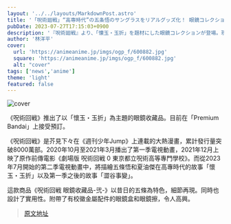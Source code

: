 ```yaml
---
layout: '../../layouts/MarkdownPost.astro'
title: '「呪術廻戦」“高専時代”の五条悟のサングラスをリアルグッズ化！ 眼鏡コレクション第2弾登場'
pubDate: 2023-07-27T17:15:03+0900
description: '『呪術廻戦』より、「懐玉・玉折」を題材にした眼鏡コレクションが登場。現在、「プレミアムバンダイ」にて予約を受け付けている。'
author: '林洋平'
cover:
  url: 'https://animeanime.jp/imgs/ogp_f/600882.jpg'
  square: 'https://animeanime.jp/imgs/ogp_f/600882.jpg'
  alt: "cover"
tags: ['news','anime']
theme: 'light'
featured: false
---
```


![cover](https://animeanime.jp/imgs/ogp_f/600882.jpg)

《呪術回戦》推出了以「懷玉・玉折」為主題的眼鏡收藏品。目前在「Premium Bandai」上接受預訂。

《呪術回戦》是芥見下々在《週刊少年Jump》上連載的大熱漫畫，累計發行量突破8000萬部。2020年10月至2021年3月播出了第一季電視動畫，2021年12月上映了原作前傳電影《劇場版 呪術回戦 0 東京都立呪術高等專門學校》。而從2023年7月開始的第二季電視動畫中，將描繪五條悟和夏油傑在高專時代的故事「懷玉・玉折」以及第一季之後的故事「澀谷事變」。

這款商品《呪術回戦 眼鏡收藏品-弐-》以昔日的五條為特色，細節再現。同時也設計了實用性。附帶了有校徽金屬配件的眼鏡盒和眼鏡擦，令人高興。

>[原文地址](https://animeanime.jp/article/2023/07/27/78859.html)  